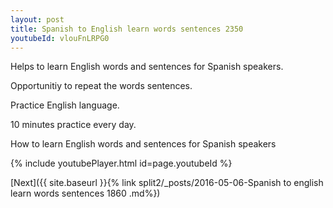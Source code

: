```yaml
---
layout: post
title: Spanish to English learn words sentences 2350 
youtubeId: vlouFnLRPG0
---
```

 
 
Helps to learn English words and sentences for Spanish speakers.

Opportunitiy to repeat the words sentences. 

Practice English language. 
 
10 minutes practice every day. 
 
How to learn English words and sentences for Spanish speakers 
 
{% include youtubePlayer.html id=page.youtubeId %}
 
 
[Next]({{ site.baseurl }}{% link  split2/_posts/2016-05-06-Spanish to english learn words sentences 1860 .md%})
 
